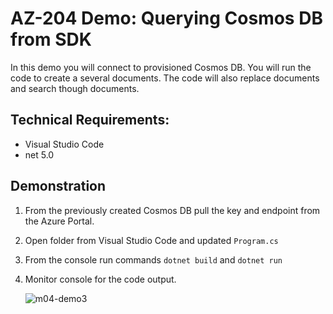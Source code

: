 # AZ-204 Demo: Querying Cosmos DB from SDK

In this demo you will connect to provisioned Cosmos DB.
You will run the code to create a several documents.
The code will also replace documents and search though documents.

## Technical Requirements:
- Visual Studio Code
- net 5.0

## Demonstration

1. From the previously created Cosmos DB pull the key and endpoint from the Azure Portal.

1. Open folder from Visual Studio Code and updated `Program.cs`

1. From the console run commands `dotnet build` and `dotnet run`

1. Monitor console for the code output.

    ![m04-demo3](m04-demo3.gif)